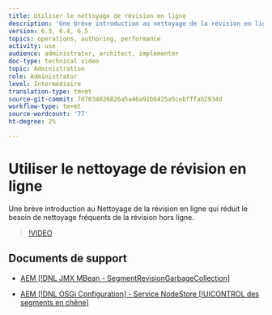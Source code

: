 ```yaml
---
title: Utiliser le nettoyage de révision en ligne
description: 'Une brève introduction au nettoyage de la révision en ligne. Nettoyage de la révision en ligne réduit le besoin de nettoyage fréquent de la révision hors ligne. '
version: 6.3, 6.4, 6.5
topics: operations, authoring, performance
activity: use
audience: administrator, architect, implementer
doc-type: technical video
topic: Administration
role: Administrator
level: Intermédiaire
translation-type: tm+mt
source-git-commit: 7d7034026826a5a46a91b6425a5cebfffab2934d
workflow-type: tm+mt
source-wordcount: '77'
ht-degree: 2%

---
```



# Utiliser le nettoyage de révision en ligne

Une brève introduction au Nettoyage de la révision en ligne qui réduit le besoin de nettoyage fréquents de la révision hors ligne.

>[!VIDEO](https://video.tv.adobe.com/v/17004/?quality=12&learn=on)

## Documents de support

* [AEM [!DNL JMX MBean - SegmentRevisionGarbageCollection]](http://localhost:4502/system/console/jmx/org.apache.jackrabbit.oak%3Aname%3DSegment+node+store+revision+garbage+collection%2Ctype%3DSegmentRevisionGarbageCollection)

* [AEM [!DNL OSGi Configuration]  - Service NodeStore  [!UICONTROL des segments en chêne]](http://localhost:4502/system/console/configMgr/org.apache.jackrabbit.oak.segment.SegmentNodeStoreService)

